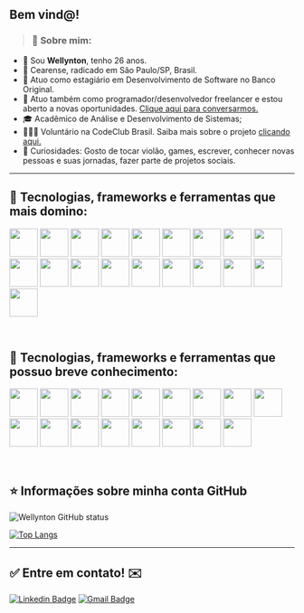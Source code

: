 ## Bem vind@!

>### 👦 Sobre mim: 
- 👋 Sou **Wellynton**, tenho 26 anos.
- 📌 Cearense, radicado em São Paulo/SP, Brasil.
- 💼 Atuo como estagiário em Desenvolvimento de Software no Banco Original. 
- 💼 Atuo também como programador/desenvolvedor freelancer e estou aberto a novas oportunidades. <a href="https://wa.me/5511995515597">Clique aqui para conversarmos.</a>
- 🎓 Acadêmico de Análise e Desenvolvimento de Sistemas;
- 👨🏻‍💻 Voluntário na CodeClub Brasil. Saiba mais sobre o projeto <a href="https://projects.raspberrypi.org/pt-BR/codeclub/">clicando aqui.</a>
- 🔭 Curiosidades: Gosto de tocar violão, games, escrever, conhecer novas pessoas e suas jornadas, fazer parte de projetos sociais. 

----

## 🚀 Tecnologias, frameworks e ferramentas que mais domino: 

<img src="https://cdn.jsdelivr.net/gh/devicons/devicon/icons/git/git-plain-wordmark.svg" width="50" height="50"/> <img src="https://cdn.jsdelivr.net/gh/devicons/devicon/icons/github/github-original-wordmark.svg" width="50" height="50"/> <img src="https://cdn.jsdelivr.net/gh/devicons/devicon/icons/html5/html5-original-wordmark.svg" width="50" height="50"/> <img src="https://cdn.jsdelivr.net/gh/devicons/devicon/icons/css3/css3-plain-wordmark.svg" width="50" height="50"/> <img src="https://cdn.jsdelivr.net/gh/devicons/devicon/icons/javascript/javascript-plain.svg" width="50" height="50"/> <img src="https://cdn.jsdelivr.net/gh/devicons/devicon/icons/react/react-original-wordmark.svg" width="50" height="50"/> <img src="https://cdn.jsdelivr.net/gh/devicons/devicon/icons/bash/bash-plain.svg" width="50" height="50"/> <img src="https://cdn.jsdelivr.net/gh/devicons/devicon/icons/bootstrap/bootstrap-plain-wordmark.svg" width="50" height="50" /> <img src="https://cdn.jsdelivr.net/gh/devicons/devicon/icons/canva/canva-original.svg" width="50" height="50"/> <img src="https://cdn.jsdelivr.net/gh/devicons/devicon/icons/codepen/codepen-plain.svg" width="50" height="50"/> <img src="https://cdn.jsdelivr.net/gh/devicons/devicon/icons/docker/docker-plain-wordmark.svg" width="50" height="50"/> <img src="https://cdn.jsdelivr.net/gh/devicons/devicon/icons/figma/figma-original.svg" width="50" height="50"/> <img src="https://cdn.jsdelivr.net/gh/devicons/devicon/icons/linux/linux-original.svg" width="50" height="50"/> <img src="https://cdn.jsdelivr.net/gh/devicons/devicon/icons/materialui/materialui-original.svg" width="50" height="50"/> <img src="https://cdn.jsdelivr.net/gh/devicons/devicon/icons/mysql/mysql-original-wordmark.svg" width="50" height="50"/> <img src="https://cdn.jsdelivr.net/gh/devicons/devicon/icons/vscode/vscode-original-wordmark.svg" width="50" height="50"/> <img src="https://cdn.jsdelivr.net/gh/devicons/devicon/icons/slack/slack-original-wordmark.svg" width="50" height="50"/> <img src="https://cdn.jsdelivr.net/gh/devicons/devicon/icons/trello/trello-plain-wordmark.svg" width="50" height="50"/> <img src="https://cdn.jsdelivr.net/gh/devicons/devicon/icons/ubuntu/ubuntu-plain-wordmark.svg" width="50" height="50"/>  

<br/>

## 🚀 Tecnologias, frameworks e ferramentas que possuo breve conhecimento: 
<img src="https://cdn.jsdelivr.net/gh/devicons/devicon/icons/amazonwebservices/amazonwebservices-plain-wordmark.svg" width="50" height="50" /> <img src="https://cdn.jsdelivr.net/gh/devicons/devicon/icons/python/python-original-wordmark.svg" width="50" height="50"/> <img src="https://cdn.jsdelivr.net/gh/devicons/devicon/icons/oracle/oracle-original.svg" width="50" height="50"/> <img src="https://cdn.jsdelivr.net/gh/devicons/devicon/icons/firebase/firebase-plain-wordmark.svg" width="50" height="50"/> <img src="https://cdn.jsdelivr.net/gh/devicons/devicon/icons/gatsby/gatsby-plain-wordmark.svg" width="50" height="50"/> <img src="https://cdn.jsdelivr.net/gh/devicons/devicon/icons/intellij/intellij-original-wordmark.svg" width="50" height="50"/> <img src="https://cdn.jsdelivr.net/gh/devicons/devicon/icons/java/java-original-wordmark.svg" width="50" height="50"/> <img src="https://cdn.jsdelivr.net/gh/devicons/devicon/icons/nodejs/nodejs-plain-wordmark.svg" width="50" height="50"/> <img src="https://cdn.jsdelivr.net/gh/devicons/devicon/icons/npm/npm-original-wordmark.svg" width="50" height="50"/> <img src="https://cdn.jsdelivr.net/gh/devicons/devicon/icons/photoshop/photoshop-line.svg" width="50" height="50"/> <img src="https://cdn.jsdelivr.net/gh/devicons/devicon/icons/raspberrypi/raspberrypi-original-wordmark.svg" width="50" height="50"/> <img src="https://cdn.jsdelivr.net/gh/devicons/devicon/icons/rails/rails-plain-wordmark.svg" width="50" height="50"/> <img src="https://cdn.jsdelivr.net/gh/devicons/devicon/icons/redis/redis-plain-wordmark.svg" width="50" height="50"/> <img src="https://cdn.jsdelivr.net/gh/devicons/devicon/icons/salesforce/salesforce-original.svg" width="50" height="50"/> <img src="https://cdn.jsdelivr.net/gh/devicons/devicon/icons/vim/vim-plain.svg" width="50" height="50"/> <img src="https://cdn.jsdelivr.net/gh/devicons/devicon/icons/webpack/webpack-original-wordmark.svg" width="50" height="50"/> <img src="https://cdn.jsdelivr.net/gh/devicons/devicon/icons/yarn/yarn-original-wordmark.svg" width="50" height="50"/>

<br/>

## ⭐ Informações sobre minha conta GitHub
![Wellynton GitHub status](https://github-readme-stats.vercel.app/api?username=wellbenicio&show_icons=true)

[![Top Langs](https://github-readme-stats.vercel.app/api/top-langs/?username=wellbenicio&langs_count=8)](https://github.com/wellbenicio/github-readme-stats)

<hr>

## ✅ Entre em contato! ✉️

[![Linkedin Badge](https://img.shields.io/badge/-LinkedIn-blue?style=flat-square&logo=Linkedin&logoColor=white&link=https://linkedin.com/in/brunoluiss)](https://www.linkedin.com/in/wellbenicio/)
 [![Gmail Badge](https://img.shields.io/badge/-wellynton.benicio@gmail.com-c14438?style=flat-square&logo=Gmail&logoColor=white&link=mailto:wellynton.benicio@gmail.com)](mailto:wellynton.benicio@gmail.com)
